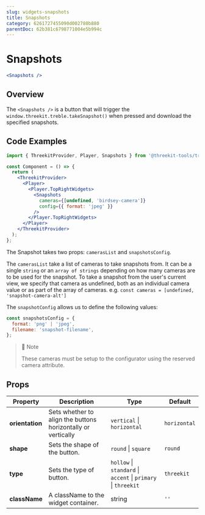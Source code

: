 ```yaml
---
slug: widgets-snapshots
title: Snapshots
category: 6261727455090d002780b880
parentDoc: 62b381c6798771004e5b994c
---
```


# Snapshots

```jsx
<Snapshots />
```

## Overview

The `<Snapshots />` is a button that will trigger the `window.threekit.treble.takeSnapshot()` when pressed and download the specified snapshots.

## Code Examples

```jsx
import { ThreekitProvider, Player, Snapshots } from '@threekit-tools/treble';

const Component = () => {
  return (
    <ThreekitProvider>
      <Player>
        <Player.TopRightWidgets>
          <Snapshots
            cameras={[undefined, 'birdsey-camera']}
            config={{ format: 'jpeg' }}
          />
        </Player.TopRightWidgets>
      </Player>
    </ThreekitProvider>
  );
};
```

The Snapshot takes two props: `camerasList` and `snapshotsConfig`.

The `camerasList` take a list of cameras to take snapshots from. It can be a single `string` or an `array of strings` depending on how many cameras are to be used for the snapshot. To take a snapshot from the user's current view, we specify that camera as undefined, both as an individual camera value or as part of the array of cameras. e.g. `const cameras = [undefined, 'snapshot-camera-alt']`

The `snapshotConfig` allows us to define the following values:

```js
const snapshotsConfig = {
  format: 'png' | 'jpeg',
  filename: 'snapshot-filename',
};
```

> 🚧 Note
>
> These cameras must be setup to the configurator using the reserved camera attribute.

## Props

| Property        | Description                                                  | Type                                                          | Default      |
| --------------- | ------------------------------------------------------------ | ------------------------------------------------------------- | ------------ |
| **orientation** | Sets whether to align the buttons horizontally or vertically | `vertical` \| `horizontal`                                    | `horizontal` |
| **shape**       | Sets the shape of the button.                                | `round` \| `square`                                           | `round`      |
| **type**        | Sets the type of button.                                     | `hollow` \| `standard` \| `accent` \| `primary` \| `threekit` | `threekit`   |
| **className**   | A className to the widget container.                         | string                                                        | `''`         |
